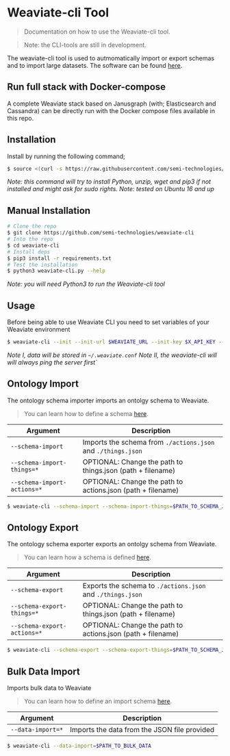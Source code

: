# Weaviate-cli Tool

> Documentation on how to use the Weaviate-cli tool.

> Note: the CLI-tools are still in development.

The weaviate-cli tool is used to autmomatically import or export schemas and to import large datasets. The software can be found [here](https://github.com/semi-technologies/weaviate-cli).

## Run full stack with Docker-compose

A complete Weaviate stack based on Janusgraph (with; Elasticsearch and Cassandra) can be directly run with the Docker compose files available in this repo.

## Installation

Install by running the following command;

```sh
$ source <(curl -s https://raw.githubusercontent.com/semi-technologies/weaviate-cli/master/install.sh)
```

_Note: this command will try to install Python, unzip, wget and pip3 if not installed and might ask for sudo rights._
_Note: tested on Ubuntu 16 and up_

## Manual Installation

```sh
# Clone the repo
$ git clone https://github.com/semi-technologies/weaviate-cli
# Into the repo
$ cd weaviate-cli
# Install deps
$ pip3 install -r requirements.txt
# Test the installation
$ python3 weaviate-cli.py --help
```

_Note: you will need Python3 to run the Weaviate-cli tool_

## Usage

Before being able to use Weaviate CLI you need to set variables of your Weaviate environment

```sh
$ weaviate-cli --init --init-url $WEAVIATE_URL --init-key $X_API_KEY --init-token $X_API_TOKEN
```

_Note I, data will be stored in `~/.weaviate.conf`_
_Note II, the weaviate-cli will will always ping the server first`_

## Ontology Import

The ontology schema importer imports an ontolgy schema to Weaviate.

> You can learn how to define a schema [here](https://github.com/semi-technologies/weaviate/blob/develop/docs/en/use/ontology-schema.md).

| Argument | Description |
| -------- | ----------- |
| `--schema-import` | Imports the schema from `./actions.json` and `./things.json` | 
| `--schema-import-things=*` | OPTIONAL: Change the path to things.json (path + filename) |
| `--schema-import-actions=*` | OPTIONAL: Change the path to actions.json (path + filename) |

```sh
$ weaviate-cli --schema-import --schema-import-things=$PATH_TO_SCHEMA_JSON --schema-import-actions=$PATH_TO_SCHEMA_JSON
```

## Ontology Export

The ontology schema exporter exports an ontolgy schema from Weaviate.

> You can learn how a schema is defined [here](https://github.com/semi-technologies/weaviate/blob/develop/docs/en/use/ontology-schema.md).

| Argument | Description |
| -------- | ----------- |
| `--schema-export` | Exports the schema to `./actions.json` and `./things.json` | 
| `--schema-export-things=*` | OPTIONAL: Change the path to things.json (path + filename) |
| `--schema-export-actions=*` | OPTIONAL: Change the path to actions.json (path + filename) |

```sh
$ weaviate-cli --schema-export --schema-export-things=$PATH_TO_SCHEMA_JSON --schema-export-actions=$PATH_TO_SCHEMA_JSON
```

## Bulk Data Import

Imports bulk data to Weaviate

> You can learn how to define an import schema [here](#).

| Argument | Description |
| -------- | ----------- |
| `--data-import=*` | Imports the data from the JSON file provided | 

```sh
$ weaviate-cli --data-import=$PATH_TO_BULK_DATA
```
